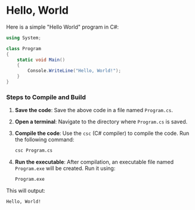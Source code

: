 # Hello, World

Here is a simple "Hello World" program in C#:

```c#
using System;

class Program
{
    static void Main()
    {
        Console.WriteLine("Hello, World!");
    }
}
```

### Steps to Compile and Build

1. **Save the code**: Save the above code in a file named `Program.cs`.

2. **Open a terminal**: Navigate to the directory where `Program.cs` is saved.

3. **Compile the code**: Use the `csc` (C# compiler) to compile the code. Run the following command:
   ```sh
   csc Program.cs
   ```

4. **Run the executable**: After compilation, an executable file named `Program.exe` will be created. Run it using:
   ```sh
   Program.exe
   ```

This will output:
```
Hello, World!
```